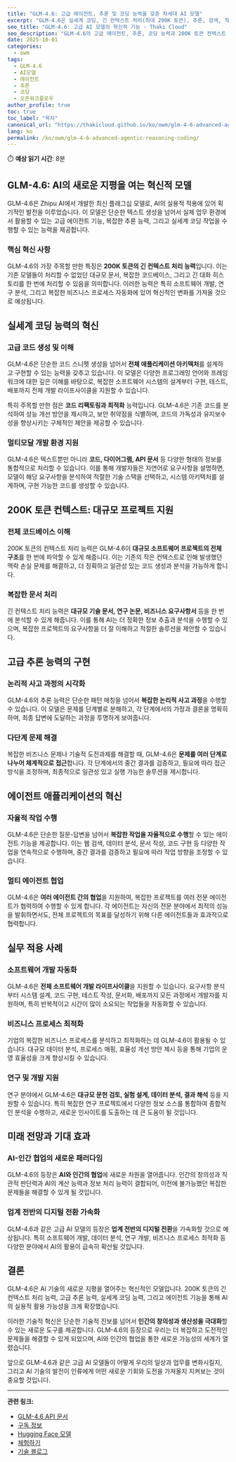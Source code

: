 ```yaml
---
title: "GLM-4.6: 고급 에이전트, 추론 및 코딩 능력을 갖춘 차세대 AI 모델"
excerpt: "GLM-4.6은 실세계 코딩, 긴 컨텍스트 처리(최대 200K 토큰), 추론, 검색, 작성 및 에이전트 애플리케이션 분야에서 상당한 발전을 가져왔습니다."
seo_title: "GLM-4.6: 고급 AI 모델의 혁신적 기능 - Thaki Cloud"
seo_description: "GLM-4.6의 고급 에이전트, 추론, 코딩 능력과 200K 토큰 컨텍스트 처리 기능을 살펴보세요. 실세계 애플리케이션을 위한 차세대 AI 모델의 모든 것을 알아보세요."
date: 2025-10-01
categories:
  - owm
tags:
  - GLM-4.6
  - AI모델
  - 에이전트
  - 추론
  - 코딩
  - 오픈워크플로우
author_profile: true
toc: true
toc_label: "목차"
canonical_url: "https://thakicloud.github.io/ko/owm/glm-4-6-advanced-agentic-reasoning-coding/"
lang: ko
permalink: /ko/owm/glm-4-6-advanced-agentic-reasoning-coding/
---
```


⏱️ **예상 읽기 시간**: 8분

## GLM-4.6: AI의 새로운 지평을 여는 혁신적 모델

GLM-4.6은 Zhipu AI에서 개발한 최신 플래그십 모델로, AI의 실용적 적용에 있어 획기적인 발전을 이루었습니다. 이 모델은 단순한 텍스트 생성을 넘어서 실제 업무 환경에서 활용할 수 있는 고급 에이전트 기능, 복잡한 추론 능력, 그리고 실세계 코딩 작업을 수행할 수 있는 능력을 제공합니다.

### 핵심 혁신 사항

GLM-4.6의 가장 주목할 만한 특징은 **200K 토큰의 긴 컨텍스트 처리 능력**입니다. 이는 기존 모델들이 처리할 수 없었던 대규모 문서, 복잡한 코드베이스, 그리고 긴 대화 히스토리를 한 번에 처리할 수 있음을 의미합니다. 이러한 능력은 특히 소프트웨어 개발, 연구 분석, 그리고 복잡한 비즈니스 프로세스 자동화에 있어 혁신적인 변화를 가져올 것으로 예상됩니다.

## 실세계 코딩 능력의 혁신

### 고급 코드 생성 및 이해

GLM-4.6은 단순한 코드 스니펫 생성을 넘어서 **전체 애플리케이션 아키텍처**를 설계하고 구현할 수 있는 능력을 갖추고 있습니다. 이 모델은 다양한 프로그래밍 언어와 프레임워크에 대한 깊은 이해를 바탕으로, 복잡한 소프트웨어 시스템의 설계부터 구현, 테스트, 배포까지 전체 개발 라이프사이클을 지원할 수 있습니다.

특히 주목할 만한 점은 **코드 리팩토링과 최적화** 능력입니다. GLM-4.6은 기존 코드를 분석하여 성능 개선 방안을 제시하고, 보안 취약점을 식별하며, 코드의 가독성과 유지보수성을 향상시키는 구체적인 제안을 제공할 수 있습니다.

### 멀티모달 개발 환경 지원

GLM-4.6은 텍스트뿐만 아니라 **코드, 다이어그램, API 문서** 등 다양한 형태의 정보를 통합적으로 처리할 수 있습니다. 이를 통해 개발자들은 자연어로 요구사항을 설명하면, 모델이 해당 요구사항을 분석하여 적절한 기술 스택을 선택하고, 시스템 아키텍처를 설계하며, 구현 가능한 코드를 생성할 수 있습니다.

## 200K 토큰 컨텍스트: 대규모 프로젝트 지원

### 전체 코드베이스 이해

200K 토큰의 컨텍스트 처리 능력은 GLM-4.6이 **대규모 소프트웨어 프로젝트의 전체 구조**를 한 번에 파악할 수 있게 해줍니다. 이는 기존의 작은 컨텍스트로 인해 발생했던 맥락 손실 문제를 해결하고, 더 정확하고 일관성 있는 코드 생성과 분석을 가능하게 합니다.

### 복잡한 문서 처리

긴 컨텍스트 처리 능력은 **대규모 기술 문서, 연구 논문, 비즈니스 요구사항서** 등을 한 번에 분석할 수 있게 해줍니다. 이를 통해 AI는 더 정확한 정보 추출과 분석을 수행할 수 있으며, 복잡한 프로젝트의 요구사항을 더 잘 이해하고 적절한 솔루션을 제안할 수 있습니다.

## 고급 추론 능력의 구현

### 논리적 사고 과정의 시각화

GLM-4.6의 추론 능력은 단순한 패턴 매칭을 넘어서 **복잡한 논리적 사고 과정**을 수행할 수 있습니다. 이 모델은 문제를 단계별로 분해하고, 각 단계에서의 가정과 결론을 명확히 하며, 최종 답변에 도달하는 과정을 투명하게 보여줍니다.

### 다단계 문제 해결

복잡한 비즈니스 문제나 기술적 도전과제를 해결할 때, GLM-4.6은 **문제를 여러 단계로 나누어 체계적으로 접근**합니다. 각 단계에서의 중간 결과를 검증하고, 필요에 따라 접근 방식을 조정하며, 최종적으로 일관성 있고 실행 가능한 솔루션을 제시합니다.

## 에이전트 애플리케이션의 혁신

### 자율적 작업 수행

GLM-4.6은 단순한 질문-답변을 넘어서 **복잡한 작업을 자율적으로 수행**할 수 있는 에이전트 기능을 제공합니다. 이는 웹 검색, 데이터 분석, 문서 작성, 코드 구현 등 다양한 작업을 연속적으로 수행하며, 중간 결과를 검증하고 필요에 따라 작업 방향을 조정할 수 있습니다.

### 멀티 에이전트 협업

GLM-4.6은 **여러 에이전트 간의 협업**을 지원하여, 복잡한 프로젝트를 여러 전문 에이전트가 협력하여 수행할 수 있게 합니다. 각 에이전트는 자신의 전문 분야에서 최적의 성능을 발휘하면서도, 전체 프로젝트의 목표를 달성하기 위해 다른 에이전트들과 효과적으로 협력합니다.

## 실무 적용 사례

### 소프트웨어 개발 자동화

GLM-4.6은 **전체 소프트웨어 개발 라이프사이클**을 지원할 수 있습니다. 요구사항 분석부터 시스템 설계, 코드 구현, 테스트 작성, 문서화, 배포까지 모든 과정에서 개발자를 지원하며, 특히 반복적이고 시간이 많이 소요되는 작업들을 자동화할 수 있습니다.

### 비즈니스 프로세스 최적화

기업의 복잡한 비즈니스 프로세스를 분석하고 최적화하는 데 GLM-4.6이 활용될 수 있습니다. 대규모 데이터 분석, 프로세스 매핑, 효율성 개선 방안 제시 등을 통해 기업의 운영 효율성을 크게 향상시킬 수 있습니다.

### 연구 및 개발 지원

연구 분야에서 GLM-4.6은 **대규모 문헌 검토, 실험 설계, 데이터 분석, 결과 해석** 등을 지원할 수 있습니다. 특히 복잡한 연구 프로젝트에서 다양한 정보 소스를 통합하여 종합적인 분석을 수행하고, 새로운 인사이트를 도출하는 데 큰 도움이 될 것입니다.

## 미래 전망과 기대 효과

### AI-인간 협업의 새로운 패러다임

GLM-4.6의 등장은 **AI와 인간의 협업**에 새로운 차원을 열어줍니다. 인간의 창의성과 직관적 판단력과 AI의 계산 능력과 정보 처리 능력이 결합되어, 이전에 불가능했던 복잡한 문제들을 해결할 수 있게 될 것입니다.

### 업계 전반의 디지털 전환 가속화

GLM-4.6과 같은 고급 AI 모델의 등장은 **업계 전반의 디지털 전환**을 가속화할 것으로 예상됩니다. 특히 소프트웨어 개발, 데이터 분석, 연구 개발, 비즈니스 프로세스 최적화 등 다양한 분야에서 AI의 활용이 급속히 확산될 것입니다.

## 결론

GLM-4.6은 AI 기술의 새로운 지평을 열어주는 혁신적인 모델입니다. 200K 토큰의 긴 컨텍스트 처리 능력, 고급 추론 능력, 실세계 코딩 능력, 그리고 에이전트 기능을 통해 AI의 실용적 활용 가능성을 크게 확장했습니다.

이러한 기술적 혁신은 단순한 기술적 진보를 넘어서 **인간의 창의성과 생산성을 극대화**할 수 있는 새로운 도구를 제공합니다. GLM-4.6의 등장으로 우리는 더 복잡하고 도전적인 문제들을 해결할 수 있게 되었으며, AI와 인간의 협업을 통한 새로운 가능성의 세계가 열렸습니다.

앞으로 GLM-4.6과 같은 고급 AI 모델들이 어떻게 우리의 일상과 업무를 변화시킬지, 그리고 AI 기술의 발전이 인류에게 어떤 새로운 기회와 도전을 가져올지 지켜보는 것이 중요할 것입니다.

---

**관련 링크:**
- [GLM-4.6 API 문서](http://docs.z.ai/guides/llm/glm-4.6)
- [구독 정보](http://z.ai/subscribe)
- [Hugging Face 모델](http://huggingface.co/zai-org/GLM-4.6)
- [체험하기](http://chat.z.ai)
- [기술 블로그](http://z.ai/blog/glm-4.6)
